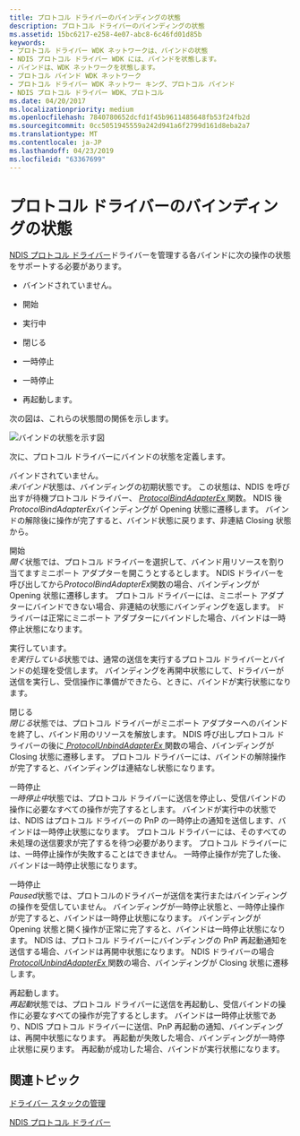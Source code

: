 ```yaml
---
title: プロトコル ドライバーのバインディングの状態
description: プロトコル ドライバーのバインディングの状態
ms.assetid: 15bc6217-e258-4e07-abc8-6c46fd01d85b
keywords:
- プロトコル ドライバー WDK ネットワークは、バインドの状態
- NDIS プロトコル ドライバー WDK には、バインドを状態します。
- バインドは、WDK ネットワークを状態します。
- プロトコル バインド WDK ネットワーク
- プロトコル ドライバー WDK ネットワー キング、プロトコル バインド
- NDIS プロトコル ドライバー WDK、プロトコル
ms.date: 04/20/2017
ms.localizationpriority: medium
ms.openlocfilehash: 7840780652dcfd1f45b9611485648fb53f24fb2d
ms.sourcegitcommit: 0cc5051945559a242d941a6f2799d161d8eba2a7
ms.translationtype: MT
ms.contentlocale: ja-JP
ms.lasthandoff: 04/23/2019
ms.locfileid: "63367699"
---
```

# <a name="binding-states-of-a-protocol-driver"></a>プロトコル ドライバーのバインディングの状態





[NDIS プロトコル ドライバー](ndis-protocol-drivers2.md)ドライバーを管理する各バインドに次の操作の状態をサポートする必要があります。

-   バインドされていません。

-   開始

-   実行中

-   閉じる

-   一時停止

-   一時停止

-   再起動します。

次の図は、これらの状態間の関係を示します。

![バインドの状態を示す図](images/protocolstate.png)

次に、プロトコル ドライバーにバインドの状態を定義します。

<a href="" id="unbound"></a>バインドされていません。  
*未バインド*状態は、バインディングの初期状態です。 この状態は、NDIS を呼び出すが待機プロトコル ドライバー、 [ *ProtocolBindAdapterEx* ](https://msdn.microsoft.com/library/windows/hardware/ff570220)関数。 NDIS 後*ProtocolBindAdapterEx*バインディングが Opening 状態に遷移します。 バインドの解除後に操作が完了すると、バインド状態に戻ります、非連結 Closing 状態から。

<a href="" id="opening"></a>開始  
*開く*状態では、プロトコル ドライバーを選択して、バインド用リソースを割り当てますミニポート アダプターを開こうとするとします。 NDIS ドライバーを呼び出してから*ProtocolBindAdapterEx*関数の場合、バインディングが Opening 状態に遷移します。 プロトコル ドライバーには、ミニポート アダプターにバインドできない場合、非連結の状態にバインディングを返します。 ドライバーは正常にミニポート アダプターにバインドした場合、バインドは一時停止状態になります。

<a href="" id="running"></a>実行しています。  
*を実行している*状態では、通常の送信を実行するプロトコル ドライバーとバインドの処理を受信します。 バインディングを再開中状態にして、ドライバーが送信を実行し、受信操作に準備ができたら、ときに、バインドが実行状態になります。

<a href="" id="closing"></a>閉じる  
*閉じる*状態では、プロトコル ドライバーがミニポート アダプターへのバインドを終了し、バインド用のリソースを解放します。 NDIS 呼び出しプロトコル ドライバーの後に[ *ProtocolUnbindAdapterEx* ](https://msdn.microsoft.com/library/windows/hardware/ff570278)関数の場合、バインディングが Closing 状態に遷移します。 プロトコル ドライバーには、バインドの解除操作が完了すると、バインディングは連結なし状態になります。

<a href="" id="pausing"></a>一時停止  
*一時停止中*状態では、プロトコル ドライバーに送信を停止し、受信バインドの操作に必要なすべての操作が完了するとします。 バインドが実行中の状態では、NDIS はプロトコル ドライバーの PnP の一時停止の通知を送信します、バインドは一時停止状態になります。 プロトコル ドライバーには、そのすべての未処理の送信要求が完了するを待つ必要があります。 プロトコル ドライバーには、一時停止操作が失敗することはできません。 一時停止操作が完了した後、バインドは一時停止状態になります。

<a href="" id="paused"></a>一時停止  
*Paused*状態では、プロトコルのドライバーが送信を実行またはバインディングの操作を受信していません。 バインディングが一時停止状態と、一時停止操作が完了すると、バインドは一時停止状態になります。 バインディングが Opening 状態と開く操作が正常に完了すると、バインドは一時停止状態になります。 NDIS は、プロトコル ドライバーにバインディングの PnP 再起動通知を送信する場合、バインドは再開中状態になります。 NDIS ドライバーの場合[ *ProtocolUnbindAdapterEx* ](https://msdn.microsoft.com/library/windows/hardware/ff570278)関数の場合、バインディングが Closing 状態に遷移します。

<a href="" id="restarting"></a>再起動します。  
*再起動*状態では、プロトコル ドライバーに送信を再起動し、受信バインドの操作に必要なすべての操作が完了するとします。 バインドは一時停止状態であり、NDIS プロトコル ドライバーに送信、PnP 再起動の通知、バインディングは、再開中状態になります。 再起動が失敗した場合、バインディングが一時停止状態に戻ります。 再起動が成功した場合、バインドが実行状態になります。

## <a name="related-topics"></a>関連トピック


[ドライバー スタックの管理](driver-stack-management.md)

[NDIS プロトコル ドライバー](ndis-protocol-drivers2.md)

 

 






